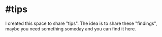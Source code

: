 # #tips

I created this space to share "tips". The idea is to share these "findings", maybe you need something someday and you can find it here.

